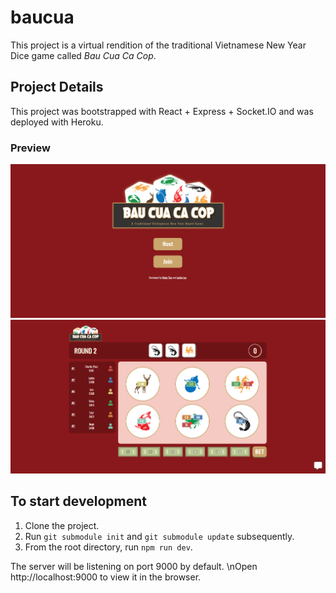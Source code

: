 # baucua

This project is a virtual rendition of the traditional Vietnamese New Year Dice game called _Bau Cua Ca Cop_.

## Project Details

This project was bootstrapped with React + Express + Socket.IO and was deployed with Heroku.

### Preview

![Main](static/baucua-main.png)
![Game](static/baucua-game.png)

## To start development

1. Clone the project.
2. Run `git submodule init` and `git submodule update` subsequently.
3. From the root directory, run `npm run dev`.

The server will be listening on port 9000 by default.
\nOpen http://localhost:9000 to view it in the browser.
